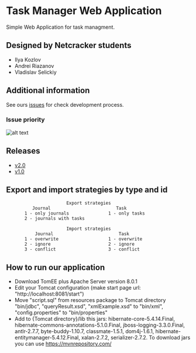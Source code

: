# Task Manager Web Application

Simple Web Application for task managment.

## Designed by Netcracker students
  - Ilya Kozlov
  - Andrei Riazanov
  - Vladislav Selickiy
  
## Additional information  

See ours [issues](https://github.com/Desire456/task-manager-web-app/issues) for check development process.

### Issue priority

![alt text](https://user-images.githubusercontent.com/33430830/73350679-ef98e300-42a6-11ea-8093-a34c6d227afc.png "Issue priority")

## Releases
- [v2.0](https://github.com/Desire456/task-manager-web-app/releases/tag/v2.0)
- [v1.0](https://github.com/Desire456/task-manager-web-app/releases/tag/v1.0)

## Export and import strategies by type and id
                           Export strategies
              Journal                         Task
           1 - only journals               1 - only tasks
           2 - journals with tasks

                           Import strategies
               Journal                         Task
           1 - overwrite                   1 - overwrite
           2 - ignore                      2 - ignore
           3 - conflict                    3 - conflict
## How to run our application 
 - Download TomEE plus Apache Server version 8.0.1
 - Edit your Tomcat configuration (make start page url: "http://localhost:8081/start")
 - Move "script.sql" from resources package to Tomcat directory "bin/jdbc", "queryResult.xsd", "xmlExample.xsd" to "bin/xml", 
  "config.properties" to "bin/properties"
  - Add to {Tomcat directory}/lib this jars: hibernate-core-5.4.14.Final, hibernate-commons-annotations-5.1.0.Final, 
 jboss-logging-3.3.0.Final, antlr-2.7.7, byte-buddy-1.10.7, classmate-1.5.1, dom4j-1.6.1,
  hibernate-entitymanager-5.4.12.Final, xalan-2.7.2, serializer-2.7.2. To download jars you can use https://mvnrepository.com/
